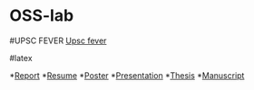 # OSS-lab

  #UPSC FEVER
  [Upsc fever]()

  #latex

  *[Report](https://www.overleaf.com/read/pyxjyxgkmxzp)
  *[Resume](https://www.overleaf.com/read/kwcwvsjhmgtr)
  *[Poster](https://www.overleaf.com/read/tnkmfssfdsxk)
  *[Presentation](https://www.overleaf.com/read/zwwgwzffdrdp)
  *[Thesis](https://www.overleaf.com/read/tpdnwyxdztpk)
  *[Manuscript](https://www.overleaf.com/read/rdtyyqvxfsfq)  
  
